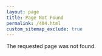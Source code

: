 ```yaml
---
layout: page
title: Page Not Found
permalink: /404.html
custom_sitemap_exclude: true
---
```


<p>The requested page was not found.</p>
